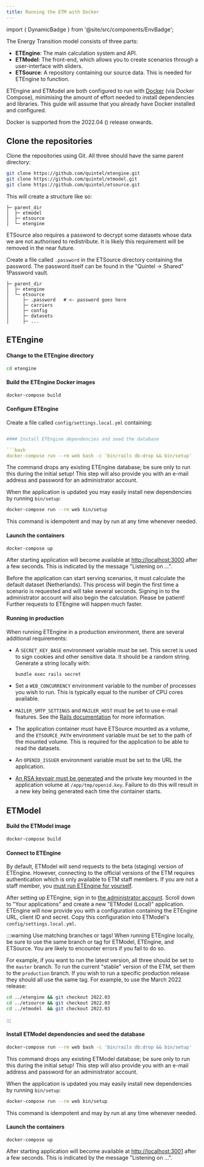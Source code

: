 ```yaml
---
title: Running the ETM with Docker
---
```


import { DynamicBadge } from '@site/src/components/EnvBadge';

The Energy Transition model consists of three parts:

* **ETEngine**: The main calculation system and API.
* **ETModel**: The front-end, which allows you to create scenarios through a user-interface with sliders.
* **ETSource**: A repository containing our source data. This is needed for ETEngine to function.

ETEngine and ETModel are both configured to run with [Docker](https://www.docker.com/) (via Docker Compose), minimising the amount of effort needed to install dependencies and libraries. This guide will assume that you already have Docker installed and configured.

Docker is supported from the 2022.04 (<DynamicBadge prodDate="2022-04-05" stagDate="2022-03-02" />) release onwards.

## Clone the repositories

Clone the repositories using Git. All three should have the same parent directory:

```bash
git clone https://github.com/quintel/etengine.git
git clone https://github.com/quintel/etmodel.git
git clone https://github.com/quintel/etsource.git
```

This will create a structure like so:

```
├─ parent_dir
│  ├─ etmodel
│  ├─ etsource
│  └─ etengine
```

ETSource also requires a password to decrypt some datasets whose data we are not authorised to redistribute. It is likely this requirement will be removed in the near future.

Create a file called `.password` in the ETSource directory containing the password. The password itself can be found in the "Quintel → Shared" 1Password vault.

```
├─ parent_dir
│  ├─ etengine
│  └─ etsource
│     ├─ .password   # <- password goes here
│     ├─ carriers
│     ├─ config
│     ├─ datasets
│     ├─ ...
```
## ETEngine

#### Change to the ETEngine directory

```bash
cd etengine
```

#### Build the ETEngine Docker images

```bash
docker-compose build
```

#### Configure ETEngine

Create a file called `config/settings.local.yml` containing:

```yaml

#### Install ETEngine dependencies and seed the database

```bash
docker-compose run --rm web bash -c 'bin/rails db:drop && bin/setup'
```

The command drops any existing ETEngine database; be sure only to run this during the initial setup! This step will also provide you with an e-mail address and password for an administrator account.

When the application is updated you may easily install new dependencies by running `bin/setup`:

```bash
docker-compose run --rm web bin/setup
```

This command is idempotent and may by run at any time whenever needed.

#### Launch the containers

```bash
docker-compose up
```

After starting application will become available at [http://localhost:3000](http://localhost:3000) after a few seconds. This is indicated by the message "Listening on ...".

Before the application can start serving scenarios, it must calculate the default dataset (Netherlands). This process will begin the first time a scenario is requested and will take several seconds. Signing in to the administrator account will also begin the calculation. Please be patient! Further requests to ETEngine will happen much faster.

#### Running in production

When running ETEngine in a production environment, there are several additional requirements:

* A `SECRET_KEY_BASE` environment variable must be set. This secret is used to sign cookies and other sensitive data. It should be a random string. Generate a string locally with:

  ```bash
  bundle exec rails secret
  ```

* Set a `WEB_CONCURRENCY` environment variable to the number of processes you wish to run. This is typically equal to the number of CPU cores available.

* `MAILER_SMTP_SETTINGS` and `MAILER_HOST` must be set to use e-mail features. See the [Rails documentation](https://guides.rubyonrails.org/action_mailer_basics.html#action-mailer-configuration) for more information.

* The application container must have ETSource mounted as a volume, and the `ETSOURCE_PATH` environment variable must be set to the path of the mounted volume. This is required for the application to be able to read the datasets.

* An `OPENID_ISSUER` environment variable must be set to the URL the application.

* [An RSA keypair must be generated](https://en.wikibooks.org/wiki/Cryptography/Generate_a_keypair_using_OpenSSL) and the private key mounted in the application volume at `/app/tmp/openid.key`. Failure to do this will result in a new key being generated each time the container starts.

## ETModel

#### Build the ETModel image

```bash
docker-compose build
```
#### Connect to ETEngine

By default, ETModel will send requests to the beta (staging) version of ETEngine. However, connecting to the official versions of the ETM requires authentication which is only available to ETM staff members. If you are not a staff member, you [must run ETEngine for yourself](#etengine).

After setting up ETEngine, sign in to [the administrator account](#install-etengine-dependencies-and-seed-the-database). Scroll down to "Your applications" and create a new "ETModel (Local)" application. ETEngine will now provide you with a configuration containing the ETEngine URL, client ID and secret. Copy this configuration into ETModel's `config/settings.local.yml`.

:::warning Use matching branches or tags!
When running ETEngine locally, be sure to use the same branch or tag for ETModel, ETEngine, and ETSource. You are likely to encounter errors if you fail to do so.

For example, if you want to run the latest version, all three should be set to the `master` branch. To run the current "stable" version of the ETM, set them to the `production` branch. If you wish to run a specific production release they should all use the same tag. For example, to use the March 2022 release:

```bash
cd ../etengine && git checkout 2022.03
cd ../etsource && git checkout 2022.03
cd ../etmodel  && git checkout 2022.03
```
:::

#### Install ETModel dependencies and seed the database

```bash
docker-compose run --rm web bash -c 'bin/rails db:drop && bin/setup'
```

This command drops any existing ETModel database; be sure only to run this during the initial setup! This step will also provide you with an e-mail address and password for an administrator account.

When the application is updated you may easily install new dependencies by running `bin/setup`:

```bash
docker-compose run --rm web bin/setup
```

This command is idempotent and may by run at any time whenever needed.

#### Launch the containers

```
docker-compose up
```

After starting application will become available at [http://localhost:3001](http://localhost:3001) after a few seconds. This is indicated by the message "Listening on ...".
